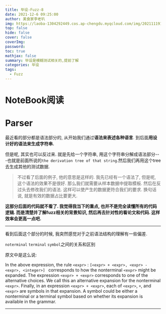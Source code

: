 ```yaml
---
title: 毕设-Fuzz-8
date: 2021-12-6 09:25:00
author: 美食家李老叭
img: https://laoba-1304292449.cos.ap-chengdu.myqcloud.com/img/20211119142134.png
top: false
hide: false
cover: false
coverImg: 
password: 
toc: true
mathjax: false
summary: 毕设是模糊测试相关的,提前了解
categories: 毕设
tags:
  - Fuzz
---
```


# NoteBook阅读

# Parser

最近看的部分都是语法部分的, 从开始我们通过**语法来表述各种语言**. 到后面**用设计好的语法来生成字符串.**

但是呢, 其实也可以反过来. 就是先给一个字符串, 用这个字符串分解成语法部分---也就是前面所说的`the derivation tree of that string`.然后我们再用这个tree去生成其他的测试数据.

> 不过看了后面的例子, 他的意思是这样的. 我先已经有一个语法了, 但是呢, 这个语法的效果不是很好. 那么我们就需要从样本数据中提取模板. 然后在反过头去修改我们的语法. 这样可以使产生的数据更符合我们的要求. 换句话说, 就是有效的数据占比要更大.

**这部分后面的代码就不看了. 我觉得我当下的重点, 也并不是完全读懂所有的代码逻辑. 而是清楚并了解fuzz相关的背景知识, 然后再去针对性的看论文和代码. 这样效率会更高一点吧.**

------
看到后面这个部分的时候, 我突然感觉对于之前语法结构的理解有一些偏差.

`noterminal` `terminal` `symbol`之间的关系和区别

原文中是这么说:

In the above expression, the rule `<expr>` : `[<expr> + <expr>, <expr> - <expr>, <integer>] ` corresponds to how the nonterminal `<expr>` might be expanded. The expression `<expr> + <expr>` corresponds to one of the alternative choices. We call this an alternative expansion for the nonterminal `<expr>`. Finally, in an expression `<expr> + <expr>`, each of `<expr>`, `+`, and `<expr>` are symbols in that expansion. A symbol could be either a nonterminal or a terminal symbol based on whether its expansion is available in the grammar.

-----

